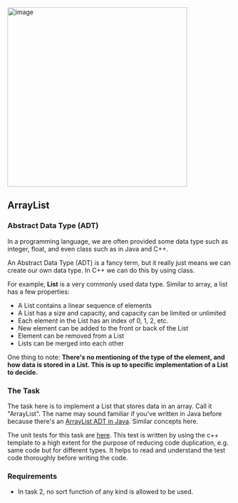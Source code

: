 <img width="403" alt="image" src="https://user-images.githubusercontent.com/252020/163451813-37c307f1-f9c9-4f9e-853b-dce85c450c7b.png">


##  ArrayList

### Abstract Data Type (ADT)

In a programming language, we are often provided some data type such as integer, float, and even class such as in Java and C++. 

An Abstract Data Type (ADT) is a fancy term, but it really just means we can create our own data type. In C++ we can do this by using class.

For example, **List** is a very commonly used data type. Similar to array, a list has a few properties:

- A List contains a linear sequence of elements
- A List has a size and capacity, and capacity can be limited or unlimited
- Each element in the List has an index of 0, 1, 2, etc. 
- New element can be added to the front or back of the List
- Element can be removed from a List
- Lists can be merged into each other


One thing to note: **There's no mentioning of the type of the element, and how data is stored in a List. This is up to specific implementation of a List to decide.**

### The Task

The task here is to implement a List that stores data in an array. Call it "ArrayList". The name may sound familiar if you've written in Java before because there's an [ArrayList ADT in Java](https://docs.oracle.com/javase/8/docs/api/java/util/ArrayList.html). Similar concepts here.


The unit tests for this task are [here](https://github.com/a-teaching-goose/2024-summer-342-hw-2/blob/main/test/unit_test_task_2.cpp). This test is written by using the c++ template to a high extent for the purpose of reducing code duplication, e.g. same code but for different types. It helps to read and understand the test code thoroughly before writing the code.

### Requirements

- In task 2, no sort function of any kind is allowed to be used.
